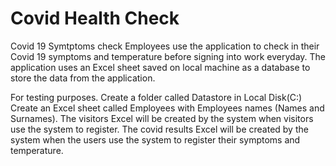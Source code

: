 # Covid Health Check
 Covid 19 Symtptoms check
 Employees use the application to check in their Covid 19 symptoms and temperature before signing into work everyday.
 The application uses an Excel sheet saved on local machine as a database to store the data from the application.

 For testing purposes.
Create a folder called Datastore in Local Disk(C:)
Create an Excel sheet called Employees with Employees names (Names and Surnames).
The visitors Excel will be created by the system when visitors use the system to register.
The covid results Excel will be created by the system when the users use the system to register their symptoms and temperature.
